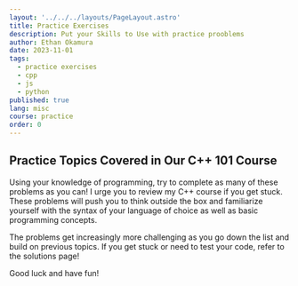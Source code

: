 ```yaml
---
layout: '../../../layouts/PageLayout.astro'
title: Practice Exercises
description: Put your Skills to Use with practice prooblems
author: Ethan Okamura
date: 2023-11-01
tags:
  - practice exercises
  - cpp
  - js
  - python
published: true
lang: misc
course: practice
order: 0
---
```

## Practice Topics Covered in Our C++ 101 Course
Using your knowledge of programming, try to complete as many of these problems as you can! I urge you to review my C++ course if you get stuck. These problems will push you to think outside the box and familiarize yourself with the syntax of your language of choice as well as basic programming concepts.

The problems get increasingly more challenging as you go down the list and build on previous topics. If you get stuck or need to test your code, refer to the solutions page!

Good luck and have fun!